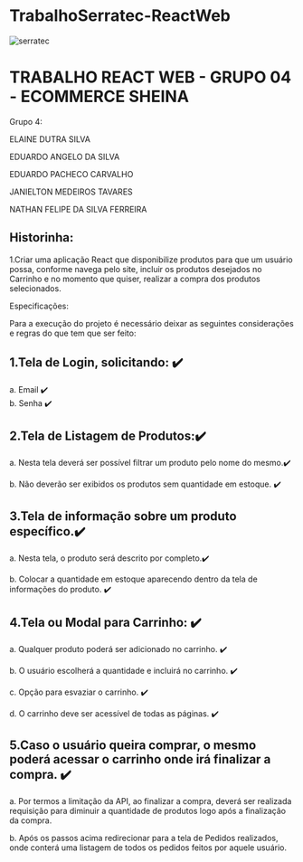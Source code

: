 # TrabalhoSerratec-ReactWeb
![serratec](https://github.com/joe-higashii/space-invaders-app/assets/129689531/00af72d8-daba-48fb-85b5-785ab362a4fd)

# TRABALHO REACT WEB - GRUPO 04 - ECOMMERCE SHEINA
Grupo 4: 

ELAINE DUTRA SILVA 

EDUARDO ANGELO DA SILVA   

EDUARDO PACHECO CARVALHO 

JANIELTON MEDEIROS TAVARES 

NATHAN FELIPE DA SILVA FERREIRA

<h2>Historinha:</h2>


1.Criar uma aplicação React que disponibilize produtos para que um usuário possa,
conforme navega pelo site, incluir os produtos desejados no Carrinho e no
momento que quiser, realizar a compra dos produtos selecionados.

Especificações:

Para a execução do projeto é necessário deixar as seguintes considerações e regras do que
tem que ser feito:

<h2>1.Tela de Login, solicitando: ✔️</h2>


a. Email ✔️    
b. Senha ✔️  


<h2>2.Tela de Listagem de Produtos:✔️</h2>


a. Nesta tela deverá ser possível filtrar um produto pelo nome do mesmo.✔️

b. Não deverão ser exibidos os produtos sem quantidade em estoque. ✔️

<h2>3.Tela de informação sobre um produto específico.✔️</h2>


a. Nesta tela, o produto será descrito por completo.✔️

b. Colocar a quantidade em estoque aparecendo dentro da tela de informações do produto. ✔️

<h2>4.Tela ou Modal para Carrinho: ✔️</h2>
 

a. Qualquer produto poderá ser adicionado no carrinho. ✔️

b. O usuário escolherá a quantidade e incluirá no carrinho. ✔️

c. Opção para esvaziar o carrinho. ✔️

d. O carrinho deve ser acessível de todas as páginas. ✔️

<h2>5.Caso o usuário queira comprar, o mesmo poderá acessar o carrinho onde irá
finalizar a compra.  ✔️
</h2>

a. Por termos a limitação da API, ao finalizar a compra, deverá ser realizada
requisição para diminuir a quantidade de produtos logo após a finalização da compra.

b. Após os passos acima redirecionar para a tela de Pedidos realizados, onde
conterá uma listagem de todos os pedidos feitos por aquele usuário.




